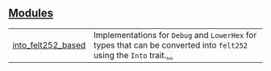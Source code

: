 
[Modules](./core-fmt-modules.md)
 ---
| | |
|:---|:---|
| [into_felt252_based](./core-fmt-into_felt252_based.md) | Implementations for `Debug`  and `LowerHex`  for types that can be converted into `felt252`  using the `Into`  trait.[...](./core-fmt-into_felt252_based.md) |
